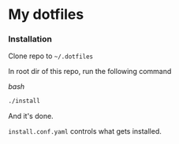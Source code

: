 # My dotfiles

### Installation
Clone repo to `~/.dotfiles`

In root dir of this repo, run the following command

*bash*
```bash
./install
```

And it's done. 

`install.conf.yaml` controls what gets installed.
